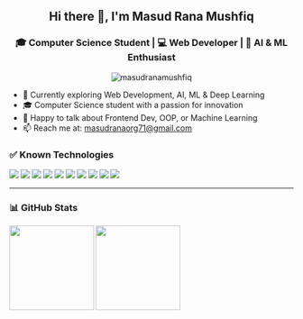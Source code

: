 <h2 align="center">Hi there 👋, I'm Masud Rana Mushfiq</h2>
<h3 align="center">🎓 Computer Science Student | 💻 Web Developer | 🤖 AI & ML Enthusiast</h3>

<p align="center">
  <img src="https://komarev.com/ghpvc/?username=masudranamushfiq&label=Profile%20views&color=0e75b6&style=flat" alt="masudranamushfiq" />
</p>

- 🌱 Currently exploring Web Development, AI, ML & Deep Learning  
- 🎓 Computer Science student with a passion for innovation  
- 💬 Happy to talk about Frontend Dev, OOP, or Machine Learning  
- 📫 Reach me at: masudranaorg71@gmail.com  


### ✅ Known Technologies

<p align="left">
  <img src="https://img.shields.io/badge/HTML5-E34F26?style=for-the-badge&logo=html5&logoColor=white" />
  <img src="https://img.shields.io/badge/CSS3-1572B6?style=for-the-badge&logo=css3&logoColor=white" />
  <img src="https://img.shields.io/badge/JavaScript-F7DF1E?style=for-the-badge&logo=javascript&logoColor=black" />
  <img src="https://img.shields.io/badge/C-00599C?style=for-the-badge&logo=c&logoColor=white" />
  <img src="https://img.shields.io/badge/C++-00599C?style=for-the-badge&logo=c%2B%2B&logoColor=white" />
  <img src="https://img.shields.io/badge/Java-007396?style=for-the-badge&logo=java&logoColor=white" />
  <img src="https://img.shields.io/badge/Git-F05032?style=for-the-badge&logo=git&logoColor=white" />
  <img src="https://img.shields.io/badge/Data_Structures_&_Algorithms-FFA500?style=for-the-badge" />
  <img src="https://img.shields.io/badge/Pandas-150458?style=for-the-badge&logo=pandas&logoColor=white" />
  <img src="https://img.shields.io/badge/NumPy-013243?style=for-the-badge&logo=numpy&logoColor=white" />
</p>

---

### 📊 GitHub Stats

  <img align="left" src="https://github-readme-stats.vercel.app/api?username=masudranamushfiq&show_icons=true&theme=tokyonight" height="150" />
  <img align="center"src="https://github-readme-stats.vercel.app/api/top-langs/?username=masudranamushfiq&layout=compact&theme=tokyonight" height="150" />

